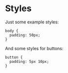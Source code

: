 
# Styles

  Just some example styles:

```
body {
  padding: 50px;
}
```

 And some styles for buttons:

```
button {
  padding: 5px 10px;
}
```

